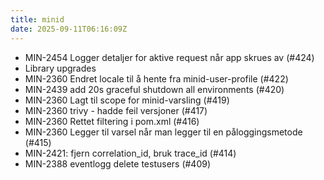 ```yaml
---
title: minid
date: 2025-09-11T06:16:09Z
---
```

- MIN-2454 Logger detaljer for aktive request når app skrues av (#424)
- Library upgrades
- MIN-2360 Endret locale til å hente fra minid-user-profile (#422)
- MIN-2439 add 20s graceful shutdown all environments (#420)
- MIN-2360 Lagt til scope for minid-varsling (#419)
- MIN-2360 trivy - hadde feil versjoner (#417)
- MIN-2360 Rettet filtering i pom.xml (#416)
- MIN-2360 Legger til varsel når man legger til en påloggingsmetode (#415)
- MIN-2421: fjern correlation_id, bruk trace_id (#414)
- MIN-2388 eventlogg delete testusers (#409)


